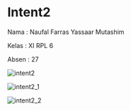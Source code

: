 # Intent2

Nama  : Naufal Farras Yassaar Mutashim

Kelas : XI RPL 6

Absen : 27

![intent2](https://cloud.githubusercontent.com/assets/22125595/19222923/e76c4922-8e8d-11e6-8867-3ef8b0f40312.png)

![intent2_1](https://cloud.githubusercontent.com/assets/22125595/19222924/e79a88a0-8e8d-11e6-88cc-97e5699a06ed.png)

![intent2_2](https://cloud.githubusercontent.com/assets/22125595/19222985/ddfc28de-8e8e-11e6-9f45-e64797415e50.png)

